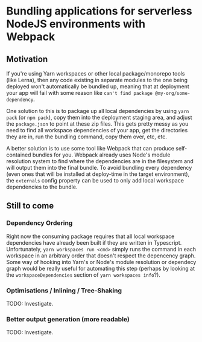 # Bundling applications for serverless NodeJS environments with Webpack
## Motivation
If you're using Yarn workspaces or other local package/monorepo tools (like
Lerna), then any code existing in separate modules to the one being deployed
won't automatically be bundled up, meaning that at deployment your app will fail
with some reason like `can't find package @my-org/some-dependency`.

One solution to this is to package up all local dependencies by using
`yarn pack` (or `npm pack`), copy them into the deployment staging area, and
adjust the `package.json` to point at these zip files. This gets pretty messy
as you need to find all workspace dependencies of your app, get the directories
they are in, run the bundling command, copy them over, etc, etc.

A better solution is to use some tool like Webpack that can produce
self-contained bundles for you. Webpack already uses Node's module resolution
system to find where the dependencies are in the filesystem and will output them
into the final bundle. To avoid bundling every dependency (even ones that will
be installed at deploy-time in the target environment), the `externals` config
property can be used to only add local workspace dependencies to the bundle.

## Still to come
### Dependency Ordering
Right now the consuming package requires that all local workspace dependencies
have already been built if they are written in Typescript.
Unfortunately, `yarn workspaces run <cmd>` simply runs the command in each
workspace in an arbitrary order that doesn't respect the depencency graph.
Some way of hooking into Yarn's or Node's module resolution or dependecy graph
would be really useful for automating this step (perhaps by looking at the
`workspaceDependencies` section of `yarn workspaces info`?).

### Optimisations / Inlining / Tree-Shaking
TODO: Investigate.

### Better output generation (more readable)
TODO: Investigate.
